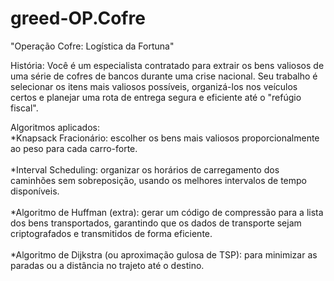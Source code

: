 # greed-OP.Cofre

"Operação Cofre: Logística da Fortuna"

História:
Você é um especialista contratado para extrair os bens valiosos de uma série de cofres de bancos durante uma crise nacional. Seu trabalho é selecionar os itens mais valiosos possíveis, organizá-los nos veículos certos e planejar uma rota de entrega segura e eficiente até o "refúgio fiscal".

Algoritmos aplicados:
<br>*Knapsack Fracionário: escolher os bens mais valiosos proporcionalmente ao peso para cada carro-forte. </br>
<br>*Interval Scheduling: organizar os horários de carregamento dos caminhões sem sobreposição, usando os melhores intervalos de tempo disponíveis. </br>
<br>*Algoritmo de Huffman (extra): gerar um código de compressão para a lista dos bens transportados, garantindo que os dados de transporte sejam criptografados e transmitidos de forma eficiente. </br>
<br>*Algoritmo de Dijkstra (ou aproximação gulosa de TSP): para minimizar as paradas ou a distância no trajeto até o destino. </br>